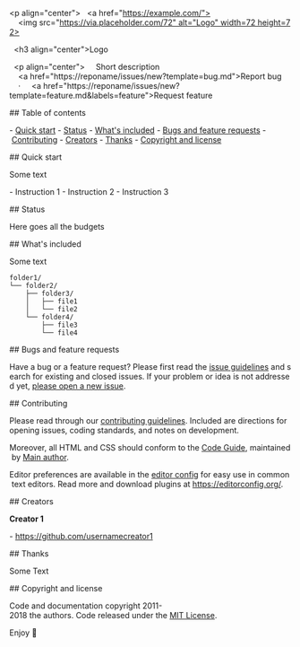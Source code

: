 <p align="center"> 
   <a href="https://example.com/"> 
     <img src="https://via.placeholder.com/72" alt="Logo" width=72 height=72> 
   </a> 
  
   <h3 align="center">Logo</h3> 
  
   <p align="center"> 
     Short description 
     <br> 
     <a href="https://reponame/issues/new?template=bug.md">Report bug</a> 
     · 
     <a href="https://reponame/issues/new?template=feature.md&labels=feature">Request feature</a> 
   </p> 
 </p> 
  
  
 ## Table of contents 
  
 - [Quick start](#quick-start) 
 - [Status](#status) 
 - [What's included](#whats-included) 
 - [Bugs and feature requests](#bugs-and-feature-requests) 
 - [Contributing](#contributing) 
 - [Creators](#creators) 
 - [Thanks](#thanks) 
 - [Copyright and license](#copyright-and-license) 
  
  
 ## Quick start 
  
 Some text 
  
 - Instruction 1 
 - Instruction 2 
 - Instruction 3 
  
 ## Status 
  
 Here goes all the budgets 
  
 ## What's included 
  
 Some text 
  
 ```text 
 folder1/ 
 └── folder2/ 
     ├── folder3/ 
     │   ├── file1 
     │   └── file2 
     └── folder4/ 
         ├── file3 
         └── file4 
 ``` 
  
 ## Bugs and feature requests 
  
 Have a bug or a feature request? Please first read the [issue guidelines](https://reponame/blob/master/CONTRIBUTING.md) and search for existing and closed issues. If your problem or idea is not addressed yet, [please open a new issue](https://reponame/issues/new). 
  
 ## Contributing 
  
 Please read through our [contributing guidelines](https://reponame/blob/master/CONTRIBUTING.md). Included are directions for opening issues, coding standards, and notes on development. 
  
 Moreover, all HTML and CSS should conform to the [Code Guide](https://github.com/mdo/code-guide), maintained by [Main author](https://github.com/usernamemainauthor). 
  
 Editor preferences are available in the [editor config](https://reponame/blob/master/.editorconfig) for easy use in common text editors. Read more and download plugins at <https://editorconfig.org/>. 
  
 ## Creators 
  
 **Creator 1** 
  
 - <https://github.com/usernamecreator1> 
  
 ## Thanks 
  
 Some Text 
  
 ## Copyright and license 
  
 Code and documentation copyright 2011-2018 the authors. Code released under the [MIT License](https://reponame/blob/master/LICENSE). 
  
 Enjoy :metal:
